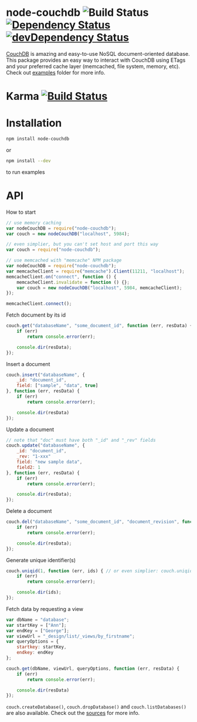 # node-couchdb ![Build Status](https://secure.travis-ci.org/1999/node-couchdb.svg?branch=master) [![Dependency Status](https://david-dm.org/1999/node-couchdb.svg)](https://david-dm.org/1999/node-couchdb) [![devDependency Status](https://david-dm.org/1999/node-couchdb/dev-status.svg)](https://david-dm.org/1999/node-couchdb#info=devDependencies)

[CouchDB](http://couchdb.apache.org/) is amazing and easy-to-use NoSQL document-oriented database. This package provides an easy way to interact with CouchDB using ETags and your preferred cache layer (memcached, file system, memory, etc). Check out [examples](https://github.com/1999/node-couchdb/tree/master/examples) folder for more info.

# Karma [![Build Status](https://secure.travis-ci.org/karma-runner/karma.svg?branch=master)](http://travis-ci.org/karma-runner/karma) 


# Installation
``` bash
npm install node-couchdb
```
or
``` bash
npm install --dev
```
to run examples

# API
How to start
``` javascript
// use memory caching
var nodeCouchDB = require("node-couchdb");
var couch = new nodeCouchDB("localhost", 5984);

// even simplier, but you can't set host and port this way
var couch = require("node-couchdb");

// use memcached with "memcache" NPM package
var nodeCouchDB = require("node-couchdb");
var memcacheClient = require("memcache").Client(11211, "localhost");
memcacheClient.on("connect", function () {
	memcacheClient.invalidate = function () {};
	var couch = new nodeCouchDB("localhost", 5984, memcacheClient);
});

memcacheClient.connect();
```

Fetch document by its id
``` javascript
couch.get("databaseName", "some_document_id", function (err, resData) {
	if (err)
		return console.error(err);

	console.dir(resData);
});
```

Insert a document
``` javascript
couch.insert("databaseName", {
	_id: "document_id",
	field: ["sample", "data", true]
}, function (err, resData) {
	if (err)
		return console.error(err);

	console.dir(resData)
});
```

Update a document
``` javascript
// note that "doc" must have both "_id" and "_rev" fields
couch.update("databaseName", {
	_id: "document_id",
	_rev: "1-xxx"
	field: "new sample data",
	field2: 1
}, function (err, resData) {
	if (err)
		return console.error(err);

	console.dir(resData);
});
```

Delete a document
``` javascript
couch.del("databaseName", "some_document_id", "document_revision", function (err, resData) {
	if (err)
		return console.error(err);

	console.dir(resData);
});
```

Generate unique identifier(s)
``` javascript
couch.uniqid(1, function (err, ids) { // or even simplier: couch.uniqid(function (err, ids) {
	if (err)
		return console.error(err);

	console.dir(ids);
});
```

Fetch data by requesting a view
``` javascript
var dbName = "database";
var startKey = ["Ann"];
var endKey = ["George"];
var viewUrl = "_design/list/_views/by_firstname";
var queryOptions = {
	startkey: startKey,
	endkey: endKey
};

couch.get(dbName, viewUrl, queryOptions, function (err, resData) {
	if (err)
		return console.error(err);

	console.dir(resData)
});
```

```couch.createDatabase()```, ```couch.dropDatabase()``` and ```couch.listDatabases()``` are also available. Check out the [sources](https://github.com/1999/node-couchdb/blob/master/lib/node-couchdb.js) for more info.
